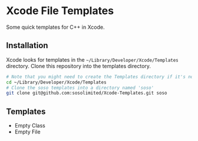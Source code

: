 # Xcode File Templates

Some quick templates for C++ in Xcode.

## Installation
Xcode looks for templates in the `~/Library/Developer/Xcode/Templates` directory.
Clone this repository into the templates directory.

```bash
# Note that you might need to create the Templates directory if it's not there
cd ~/Library/Developer/Xcode/Templates
# Clone the soso templates into a directory named 'soso'
git clone git@github.com:sosolimited/Xcode-Templates.git soso
```

## Templates
- Empty Class
- Empty File
